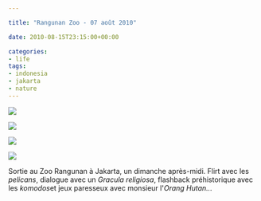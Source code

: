 ```yaml
---

title: "Rangunan Zoo - 07 août 2010"

date: 2010-08-15T23:15:00+00:00

categories: 
- life
tags:
- indonesia
- jakarta
- nature
---
```

![](assets/media/20100807-001.jpg)

![](assets/media/20100807-003.jpg)

![](assets/media/20100807-004.jpg)

![](assets/media/20100807-007.jpg)

Sortie au Zoo Rangunan à Jakarta, un dimanche après-midi. Flirt avec les *pelicans*, dialogue avec un *Gracula religiosa*, flashback préhistorique avec les *komodos*et jeux paresseux avec monsieur l'*Orang Hutan...*
